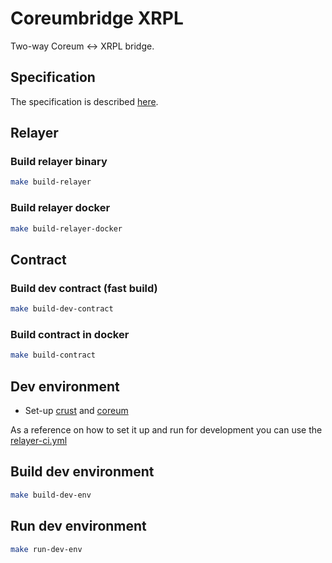 # Coreumbridge XRPL

Two-way Coreum <-> XRPL bridge.

## Specification

The specification is described [here](spec/spec.md).

## Relayer

### Build relayer binary

```bash 
make build-relayer
```

### Build relayer docker

```bash 
make build-relayer-docker
```

## Contract

### Build dev contract (fast build)

```bash 
make build-dev-contract
```

### Build contract in docker

```bash 
make build-contract
```

## Dev environment

* Set-up [crust](https://github.com/CoreumFoundation/crust) and [coreum](https://github.com/CoreumFoundation/coreum)

As a reference on how to set it up and run for development you can use
the [relayer-ci.yml](.github/workflows/relayer-ci.yml)

## Build dev environment

```bash
make build-dev-env
```

## Run dev environment

```bash
make run-dev-env
```
